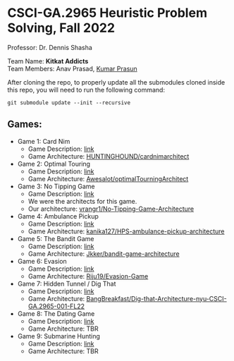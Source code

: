 # CSCI-GA.2965 Heuristic Problem Solving, Fall 2022
Professor: Dr. Dennis Shasha  

Team Name: **Kitkat Addicts**  
Team Members: Anav Prasad, [Kumar Prasun](https://github.com/TestSubjector)  

After cloning the repo, to properly update all the submodules cloned inside this repo, you will need to run the following command:

```git submodule update --init --recursive```

## Games:  
* Game 1: Card Nim
    - Game Description: [link](https://cs.nyu.edu/courses/fall22/CSCI-GA.2965-001/cardnim.html)
    - Game Architecture: [HUNTINGHOUND/cardnimarchitect](https://github.com/HUNTINGHOUND/cardnimarchitect)
* Game 2: Optimal Touring
    - Game Description: [link](https://cs.nyu.edu/courses/fall22/CSCI-GA.2965-001/tour.html)
    - Game Architecture: [Awesalot/optimalTourningArchitect](https://github.com/Awesalot/optimalTouringArchitect)
* Game 3: No Tipping Game
    - Game Description: [link](https://cs.nyu.edu/courses/fall22/CSCI-GA.2965-001/notipping.html)
    - We were the architects for this game.
    - Our architecture: [vrangr1/No-Tipping-Game-Architecture](https://github.com/vrangr1/No-Tipping-Game-Architecture)
* Game 4: Ambulance Pickup
    - Game Description: [link](https://cs.nyu.edu/courses/fall22/CSCI-GA.2965-001/ambulance.html)
    - Game Architecture: [kanika127/HPS-ambulance-pickup-architecture](https://github.com/kanika127/HPS-ambulance-pickup-architecture)
* Game 5: The Bandit Game
    - Game Description: [link](https://cs.nyu.edu/courses/fall22/CSCI-GA.2965-001/bandit.html)
    - Game Architecture: [Jkker/bandit-game-architecture](https://github.com/Jkker/bandit-game-architecture)
* Game 6: Evasion
    - Game Description: [link](https://cs.nyu.edu/courses/fall22/CSCI-GA.2965-001/evasion.html)
    - Game Architecture: [Riju19/Evasion-Game](https://github.com/Riju19/Evasion-Game)
* Game 7: Hidden Tunnel / Dig That
    - Game Description: [link](https://cs.nyu.edu/courses/fall22/CSCI-GA.2965-001/digthatcomp.html)
    - Game Architecture: [BangBreakfast/Dig-that-Architecture-nyu-CSCI-GA.2965-001-FL22](https://github.com/BangBreakfast/Dig-that-Architecture-nyu-CSCI-GA.2965-001-FL22)
* Game 8: The Dating Game
    - Game Description: [link](https://cs.nyu.edu/courses/fall22/CSCI-GA.2965-001/dating.html)
    - Game Architecture: TBR
* Game 9: Submarine Hunting
    - Game Description: [link](https://cs.nyu.edu/courses/fall22/CSCI-GA.2965-001/subhunt.html)
    - Game Architecture: TBR